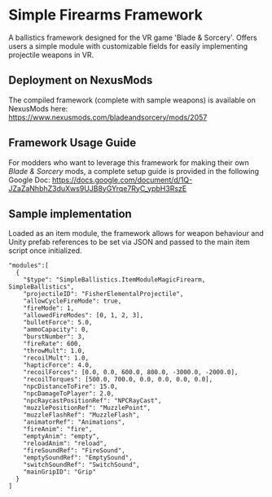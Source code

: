 # Simple Firearms Framework
A ballistics framework designed for the VR game 'Blade & Sorcery'. Offers users a simple module with customizable fields for easily implementing projectile weapons in VR.

## Deployment on NexusMods
The compiled framework (complete with sample weapons) is available on NexusMods here: https://www.nexusmods.com/bladeandsorcery/mods/2057

## Framework Usage Guide
For modders who want to leverage this framework for making their own *Blade & Sorcery* mods, a complete setup guide is provided in the following Google Doc: https://docs.google.com/document/d/1Q-JZaZaNhbhZ3duXws9UJB8yGYrqe7RyC_ypbH3RszE

## Sample implementation
Loaded as an item module, the framework allows for weapon behaviour and Unity prefab references to be set via JSON and passed to the main item script once initialized.
```
"modules":[
  {
    "$type": "SimpleBallistics.ItemModuleMagicFirearm, SimpleBallistics",
    "projectileID": "FisherElementalProjectile",
    "allowCycleFireMode": true,
    "fireMode": 1,
    "allowedFireModes": [0, 1, 2, 3],
    "bulletForce": 5.0,
    "ammoCapacity": 0,
    "burstNumber": 3,
    "fireRate": 600,
    "throwMult": 1.0,
    "recoilMult": 1.0,
    "hapticForce": 4.0,
    "recoilForces": [0.0, 0.0, 600.0, 800.0, -3000.0, -2000.0],
    "recoilTorques": [500.0, 700.0, 0.0, 0.0, 0.0, 0.0],
    "npcDistanceToFire": 15.0,
    "npcDamageToPlayer": 2.0,
    "npcRaycastPositionRef": "NPCRayCast",
    "muzzlePositionRef": "MuzzlePoint",
    "muzzleFlashRef": "MuzzleFlash",
    "animatorRef": "Animations",
    "fireAnim": "fire",
    "emptyAnim": "empty",
    "reloadAnim": "reload",
    "fireSoundRef": "FireSound",
    "emptySoundRef": "EmptySound",
    "switchSoundRef": "SwitchSound",
    "mainGripID": "Grip"
  }
]
```
